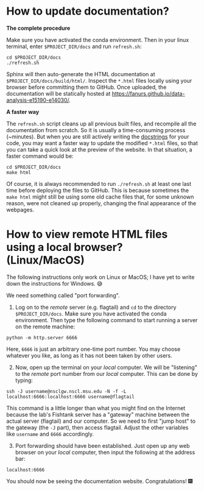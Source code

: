 # How to update documentation?

**The complete procedure**

Make sure you have activated the conda environment. Then in your linux terminal, enter `$PROJECT_DIR/docs` and run `refresh.sh`:
```console
cd $PROJECT_DIR/docs
./refresh.sh
```

Sphinx will then auto-generate the HTML documentation at `$PROJECT_DIR/docs/build/html/`. Inspect the `*.html` files locally using your browser before committing them to GitHub. Once uploaded, the documentation will be statically hosted at https://fanurs.github.io/data-analysis-e15190-e14030/.

**A faster way**

The `refresh.sh` script cleans up all previous built files, and recompile all the documentation from scratch. So it is usually a time-consuming process (~minutes). But when you are still actively writing the [docstrings](https://en.wikipedia.org/wiki/Docstring) for your code, you may want a faster way to update the modified `*.html` files, so that you can take a quick look at the preview of the website. In that situation, a faster command would be:
```console
cd $PROJECT_DIR/docs
make html
```

Of course, it is always recommended to run `./refresh.sh` at least one last time before deploying the files to GitHub. This is because sometimes the `make html` might still be using some old cache files that, for some unknown reason, were not cleaned up properly, changing the final appearance of the webpages.

# How to view remote HTML files using a local browser? (Linux/MacOS)

The following instructions only work on Linux or MacOS; I have yet to write down the instructions for Windows. :sweat_smile:

We need something called "port forwarding".

1. Log on to the *remote* server (e.g. flagtail) and `cd` to the directory `$PROJECT_DIR/docs`. Make sure you have activated the conda environment. Then type the following command to start running a server on the remote machine:
```console
python -m http.server 6666
```
Here, `6666` is just an arbitrary one-time port number. You may choose whatever you like, as long as it has not been taken by other users.

2. Now, open up the terminal on your *local* computer. We will be "listening" to the *remote* port number from our *local* computer. This can be done by typing:
```console
ssh -J username@nsclgw.nscl.msu.edu -N -f -L localhost:6666:localhost:6666 username@flagtail
```
This command is a little longer than what you might find on the Internet because the lab's Fishtank server has a "gateway" machine between the actual server (flagtail) and our computer. So we need to first "jump host" to the gateway (the `-J` part), then access flagtail. Adjust the other variables like `username` and `6666` accordingly.

3. Port forwarding should have been established. Just open up any web browser on your *local* computer, then input the following at the address bar:
```
localhost:6666
```
You should now be seeing the documentation website. Congratulations! :fireworks:

